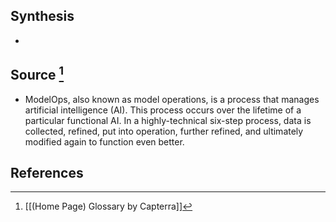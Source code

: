 ## Synthesis
- 
## Source [^1]
- ModelOps, also known as model operations, is a process that manages artificial intelligence (AI). This process occurs over the lifetime of a particular functional AI. In a highly-technical six-step process, data is collected, refined, put into operation, further refined, and ultimately modified again to function even better.
## References

[^1]: [[(Home Page) Glossary by Capterra]]